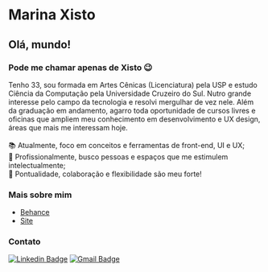 # Marina Xisto

## Olá, mundo!
### Pode me chamar apenas de Xisto 😉
Tenho 33, sou formada em Artes Cênicas (Licenciatura) pela USP e estudo Ciência da Computação pela Universidade Cruzeiro do Sul. Nutro grande interesse pelo campo da tecnologia e resolvi mergulhar de vez nele. Além da graduação em andamento, agarro toda oportunidade de cursos livres e oficinas que ampliem meu conhecimento em desenvolvimento e UX design, áreas que mais me interessam hoje.
<br />
<br /> 📚 Atualmente, foco em conceitos e ferramentas de front-end, UI e UX;
<br /> 👯 Profissionalmente, busco pessoas e espaços que me estimulem intelectualmente;
<br /> 💪 Pontualidade, colaboração e flexibilidade são meu forte!

### Mais sobre mim

- [Behance](https://www.behance.net/mrnxisto)
- [Site](https://mrnxisto.github.io)

### Contato
[![Linkedin Badge](https://img.shields.io/badge/-MarinaXisto-blue?style=flat-square&logo=Linkedin&logoColor=white&link=https://www.linkedin.com/in/mrnxisto/)](https://www.linkedin.com/in/mrnxisto/) 
[![Gmail Badge](https://img.shields.io/badge/-contatoxisto@gmail.com-c14438?style=flat-square&logo=Gmail&logoColor=white&link=mailto:contatoxisto@gmail.com)](mailto:contatoxisto@gmail.com)

